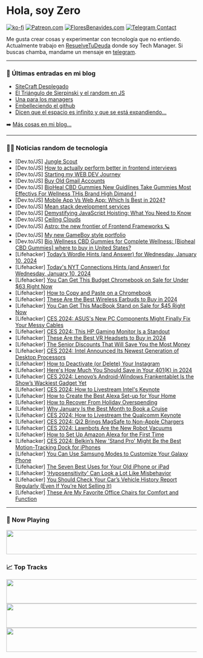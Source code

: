 # Hola, soy Zero

[![ko-fi](https://ko-fi.com/img/githubbutton_sm.svg)](https://ko-fi.com/J3J4N0LUK)
[![Patreon.com](https://img.shields.io/endpoint.svg?url=https%3A%2F%2Fshieldsio-patreon.vercel.app%2Fapi%3Fusername%3Dzerodragon%26type%3Dpatrons&style=for-the-badge)](https://patreon.com/zerodragon)
[![FloresBenavides.com](https://img.shields.io/website?down_message=oops&label=MiBlog&style=for-the-badge&up_message=online&url=https%3A%2F%2Ffloresbenavides.com)](https://floresbenavides.com)
[![Telegram Contact](https://img.shields.io/badge/escr%C3%ADbeme-ZeroDragon-%2326A5E4?style=for-the-badge&logo=telegram)](https://t.me/zerodragon)

Me gusta crear cosas y experimentar con tecnología que no entiendo.
Actualmente trabajo en [ResuelveTuDeuda](http://github.com/resuelve) donde soy Tech Manager.
Si buscas chamba, mandame un mensaje en [telegram](https://t.me/zerodragon).

---

### 📕 Últimas entradas en mi blog
<!-- BLOG-POST-LIST:START -->
- [SiteCraft Desplegado](https://floresbenavides.com/sitecraft-desplegado/)
- [El Triángulo de Sierpinski y el random en JS](https://floresbenavides.com/el-triangulo-de-sierpinski-y-el-random-en-js/)
- [Una para los managers](https://floresbenavides.com/una-para-los-managers/)
- [Embelleciendo el github](https://floresbenavides.com/embelleciendo-el-github/)
- [Dicen que el espacio es infinito y que se está expandiendo…](https://floresbenavides.com/dicen-que-el-espacio-es-infinito-y-que-se-esta-expandiendo/)
<!-- BLOG-POST-LIST:END -->

➡️ [Más cosas en mi blog...](https://floresbenavides.com)

---

### 👨‍💻 Noticias random de tecnología
<!-- TECH-POSTS:START -->
- [Dev.to/JS] [Jungle Scout](https://dev.to/rankkmarket/jungle-scout-1l2m)
- [Dev.to/JS] [How to actually perform better in frontend interviews](https://dev.to/xplodivity/how-to-actually-perform-better-in-frontend-interviews-159k)
- [Dev.to/JS] [Starting my WEB DEV Journey](https://dev.to/codebuddylarin/starting-my-web-dev-journey-5a1h)
- [Dev.to/JS] [Buy Old Gmail Accounts](https://dev.to/binanceaccount8kt/buy-old-gmail-accounts-3lc8)
- [Dev.to/JS] [BioHeal CBD Gummies New Guidlines Take Gummies Most Effectivs For Wellness THis Brand High Dimand !](https://dev.to/portertillery/bioheal-cbd-gummies-new-guidlines-take-gummies-most-effectivs-for-wellness-this-brand-high-dimand--4pdc)
- [Dev.to/JS] [Mobile App Vs Web App: Which Is Best in 2024?](https://dev.to/sparkouttech/mobile-app-vs-web-app-which-is-best-in-2024-3ab8)
- [Dev.to/JS] [Mean stack development services](https://dev.to/webstep/mean-stack-development-services-1l64)
- [Dev.to/JS] [Demystifying JavaScript Hoisting: What You Need to Know](https://dev.to/mattbug3/demystifying-javascript-hoisting-what-you-need-to-know-56gi)
- [Dev.to/JS] [Ceiling Clouds](https://dev.to/dekta093/ceiling-clouds-4fkh)
- [Dev.to/JS] [Astro: the new frontier of Frontend Frameworks 🪐](https://dev.to/dvalin99/astro-the-new-frontier-of-frontend-frameworks-27f2)
- [Dev.to/JS] [My new GameBoy style portfolio](https://dev.to/matteosant_dev/my-new-portfolio-1acn)
- [Dev.to/JS] [Bio Wellness CBD Gummies for Complete Wellness: [Bioheal CBD Gummies] where to buy in United States?](https://dev.to/biowellnesscbdbuy/bio-wellness-cbd-gummies-for-complete-wellness-bioheal-cbd-gummies-where-to-buy-in-united-states-4fe3)
- [Lifehacker] [Today’s Wordle Hints &lpar;and Answer&rpar; for Wednesday, January 10, 2024](https://lifehacker.com/entertainment/wordle-answer-today-january-10-2024)
- [Lifehacker] [Today&#39;s NYT Connections Hints &lpar;and Answer&rpar; for Wednesday, January 10, 2024](https://lifehacker.com/entertainment/nyt-connections-answer-today-january-10-2024)
- [Lifehacker] [You Can Get This Budget Chromebook on Sale for Under $63 Right Now](https://lifehacker.com/tech/hp-chromebook-sale)
- [Lifehacker] [How to Copy and Paste on a Chromebook](https://lifehacker.com/tech/how-to-copy-and-paste-on-a-chromebook)
- [Lifehacker] [These Are the Best Wireless Earbuds to Buy in 2024](https://lifehacker.com/tech/best-wireless-earbuds)
- [Lifehacker] [You Can Get This MacBook Stand on Sale for $45 Right Now](https://lifehacker.com/tech/elevate-macbook-stand-sale)
- [Lifehacker] [CES 2024: ASUS&#39;s New PC Components Might Finally Fix Your Messy Cables](https://lifehacker.com/tech/asus-reveals-new-btf-pc-components)
- [Lifehacker] [CES 2024: This HP Gaming Monitor Is a Standout](https://lifehacker.com/tech/this-hp-monitor-is-one-of-my-favorite-from-ces-2024)
- [Lifehacker] [These Are the Best VR Headsets to Buy in 2024](https://lifehacker.com/tech/best-vr-headsets-for-2024)
- [Lifehacker] [The Senior Discounts That Will Save You the Most Money](https://lifehacker.com/money/best-senior-discounts)
- [Lifehacker] [CES 2024: Intel Announced Its Newest Generation of Desktop Processors](https://lifehacker.com/tech/ces-2024-intel-unveils-14th-gen-desktop-processors)
- [Lifehacker] [How to Deactivate &lpar;or Delete&rpar; Your Instagram](https://lifehacker.com/tech/how-to-deactivate-or-delete-your-instagram)
- [Lifehacker] [Here&#39;s How Much You Should Save in Your 401&lpar;K&rpar; in 2024](https://lifehacker.com/money/how-much-you-should-save-in-your-401k-in-2024)
- [Lifehacker] [CES 2024: Lenovo’s Android-Windows Frankentablet Is the Show’s Wackiest Gadget Yet](https://lifehacker.com/tech/lenovo-android-windows-frankentablet-ces-2024)
- [Lifehacker] [CES 2024: How to Livestream Intel&#39;s Keynote](https://lifehacker.com/tech/ces-2024-intel-keynote)
- [Lifehacker] [How to Create the Best Alexa Set-up for Your Home](https://lifehacker.com/tech/best-ways-to-set-up-alexa-for-your-home)
- [Lifehacker] [How to Recover From Holiday Overspending](https://lifehacker.com/money/how-to-recover-from-holiday-overspending)
- [Lifehacker] [Why January Is the Best Month to Book a Cruise](https://lifehacker.com/travel/best-time-to-book-cruise)
- [Lifehacker] [CES 2024: How to Livestream the Qualcomm Keynote](https://lifehacker.com/tech/qualcomm-keynote-ces-2024)
- [Lifehacker] [CES 2024: Qi2 Brings MagSafe to Non-Apple Chargers](https://lifehacker.com/tech/ces-2024-qi2-magsafe-chargers)
- [Lifehacker] [CES 2024: Lawnbots Are the New Robot Vacuums](https://lifehacker.com/tech/robot-lawnmowers-at-ces-2024)
- [Lifehacker] [How to Set Up Amazon Alexa for the First Time](https://lifehacker.com/tech/how-to-set-up-amazon-alexa-for-the-first-time)
- [Lifehacker] [CES 2024: Belkin’s New &#39;Stand Pro&#39; Might Be the Best Motion-Tracking Dock for iPhones](https://lifehacker.com/tech/belkin-iphone-stand-pro-announcement)
- [Lifehacker] [You Can Use Samsung Modes to Customize Your Galaxy Phone](https://lifehacker.com/tech/samsung-galaxy-modes)
- [Lifehacker] [The Seven Best Uses for Your Old iPhone or iPad](https://lifehacker.com/tech/uses-for-old-iphone-ipad)
- [Lifehacker] [&#39;Hyposensitivity&#39; Can Look a Lot Like Misbehavior](https://lifehacker.com/family/what-is-hyposensitivity)
- [Lifehacker] [You Should Check Your Car’s Vehicle History Report Regularly &lpar;Even If You’re Not Selling It&rpar;](https://lifehacker.com/money/why-you-should-check-your-cars-vehicle-history-report)
- [Lifehacker] [These Are My Favorite Office Chairs for Comfort and Function](https://lifehacker.com/work/the-best-office-chairs-for-every-persons-needs)<!-- TECH-POSTS:END -->

---

### 🎵 Now Playing
<a href="https://spotify-now-playing-dun.vercel.app/now-playing?open"><img src="https://spotify-now-playing-dun.vercel.app/now-playing" width="540" height="64"></a>

### 📈 Top Tracks
<a href="https://spotify-now-playing-dun.vercel.app/top-tracks?i=1&open"><img src="https://spotify-now-playing-dun.vercel.app/top-tracks?i=1" width="540" height="64"></a>
<a href="https://spotify-now-playing-dun.vercel.app/top-tracks?i=2&open"><img src="https://spotify-now-playing-dun.vercel.app/top-tracks?i=2" width="540" height="64"></a>
<a href="https://spotify-now-playing-dun.vercel.app/top-tracks?i=3&open"><img src="https://spotify-now-playing-dun.vercel.app/top-tracks?i=3" width="540" height="64"></a>

